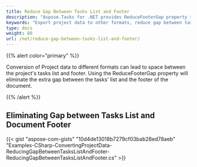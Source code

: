 ```yaml
---
title: Reduce Gap Between Tasks List and Footer
description: "Aspose.Tasks for .NET provides ReduceFooterGap property to reduce gap between the list of tasks and the footer while conversion of project data to different formats."
keywords: "Export project data to other formats, reduce gap between tasks and footer, Aspose.Tasks, C#"
type: docs
weight: 80
url: /net/reduce-gap-between-tasks-list-and-footer/
---
```


{{% alert color="primary" %}} 

Conversion of Project data to different formats can lead to space between the project's tasks list and footer. Using the ReduceFooterGap property will eliminate the extra gap between the tasks' list and the footer of the document.

{{% /alert %}}

## **Eliminating Gap between Tasks List and Document Footer**

{{< gist "aspose-com-gists" "10d4de13018b7279cf03bab28ed78aeb" "Examples-CSharp-ConvertingProjectData-ReducingGapBetweenTasksListAndFooter-ReducingGapBetweenTasksListAndFooter.cs" >}}
